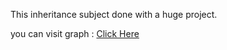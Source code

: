 This inheritance subject done with a huge project.

you can visit graph : <a href="https://app.patika.dev/courses/java-102/inheritance">Click Here </a>


